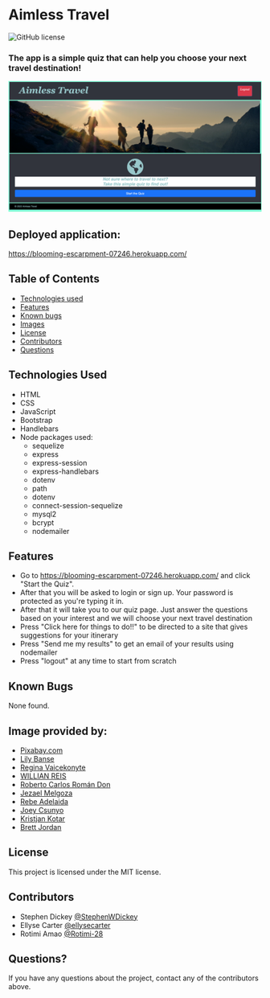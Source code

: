 # Aimless Travel
![GitHub license](https://img.shields.io/badge/license-MIT-ff69b4.svg)

### The app is a simple quiz that can help you choose your next travel destination!

![screenshot](public/assets/images/screenshot.png)

## Deployed application:
https://blooming-escarpment-07246.herokuapp.com/


## Table of Contents
* [Technologies used](#technologies-used)
* [Features](#features)
* [Known bugs](#known-bugs)
* [Images](#stock-image-provided-by)
* [License](#license)
* [Contributors](#contributors)
* [Questions](#questions)


## Technologies Used
* HTML
* CSS
* JavaScript
* Bootstrap
* Handlebars
* Node packages used: 
    * sequelize
    * express
    * express-session
    * express-handlebars
    * dotenv
    * path
    * dotenv
    * connect-session-sequelize
    * mysql2
    * bcrypt
    * nodemailer


## Features
* Go to https://blooming-escarpment-07246.herokuapp.com/ and click "Start the Quiz". 
* After that you will be asked to login or sign up. Your password is protected as you're typing it in.
* After that it will take you to our quiz page. Just answer the questions based on your interest and we will choose your next travel destination
* Press "Click here for things to do!!" to be directed to a site that gives suggestions for your itinerary 
* Press "Send me my results" to get an email of your results using nodemailer
* Press "logout" at any time to start from scratch

## Known Bugs
None found.


## Image provided by:
* [Pixabay.com](https://www.ncei.noaa.gov/news/weather-vs-climate)
* [Lily Banse](https://unsplash.com/photos/-YHSwy6uqvk)
* [Regina Vaicekonyte](https://delos.com/resources/blog/travel-during-covid-19-exposure-risk-on-different-modes-of-transportation/)
* [WILLIAN REIS](https://unsplash.com/photos/Kmqog-irt-k)
* [Roberto Carlos Román Don](https://unsplash.com/photos/wt3disORDAg)
* [Jezael Melgoza](https://unsplash.com/photos/alY6_OpdwRQ)
* [Rebe Adelaida](https://unsplash.com/photos/zunQwMy5B6M)
* [Joey Csunyo](https://unsplash.com/photos/NwGMe-NuDm0)
* [Kristjan Kotar](https://unsplash.com/photos/-h15p84GY5k)
* [Brett Jordan](https://unsplash.com/photos/LPZy4da9aRo)


## License
This project is licensed under the MIT license.


## Contributors
* Stephen Dickey [@StephenWDickey](https://github.com/StephenWDickey)
* Ellyse Carter [@ellysecarter](https://github.com/ellysecarter)
* Rotimi Amao [@Rotimi-28](https://github.com/Rotimi-28)

## Questions?
If you have any questions about the project, contact any of the contributors above. 